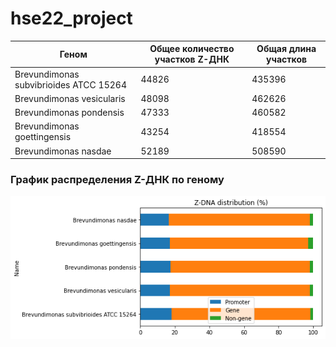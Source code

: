 # hse22_project

|Геном  |Общее количество участков Z-ДНК  |Общая длина участков|
| --- | --- | --- |
|Brevundimonas subvibrioides ATCC 15264 |44826|435396|
|Brevundimonas vesicularis|48098|462626|
|Brevundimonas pondensis|47333|460582|
|Brevundimonas goettingensis|43254|418554|
|Brevundimonas nasdae|52189|508590|

### График распределения Z-ДНК по геному
![](https://github.com/kolbunovaa/images/blob/main/z-dna.png)
